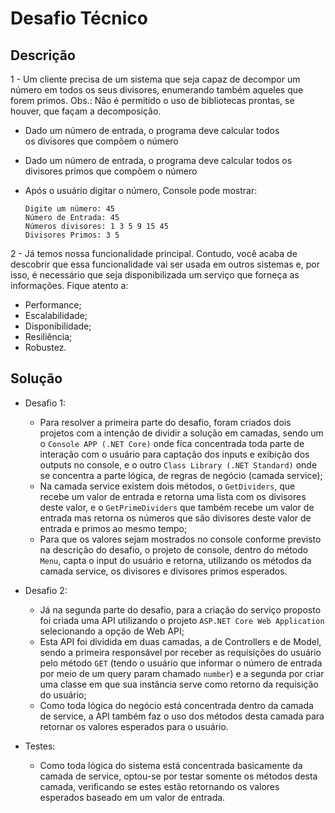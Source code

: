 # Desafio Técnico

## Descrição

1 - Um cliente precisa de um sistema que seja capaz de decompor um número em todos os seus divisores, enumerando também aqueles que forem primos. Obs.: Não é permitido o uso de bibliotecas prontas, se houver, que façam a decomposição. 
- Dado um número de entrada, o programa deve calcular todos os divisores que compõem o número
- Dado um número de entrada, o programa deve calcular todos os divisores primos que compõem o número 
- Após o usuário digitar o número, Console pode mostrar: 

  ```
  Digite um número: 45
  Número de Entrada: 45
  Números divisores: 1 3 5 9 15 45
  Divisores Primos: 3 5
  ```
  
2 - Já temos nossa funcionalidade principal. Contudo, você acaba de descobrir que essa funcionalidade vai ser usada em outros sistemas e, por isso, é necessário que seja disponibilizada um serviço que forneça as informações. Fique atento a: 
  - Performance;
  - Escalabilidade; 
  - Disponibilidade; 
  - Resiliência;
  - Robustez.

## Solução
- Desafio 1:
  - Para resolver a primeira parte do desafio, foram criados dois projetos com a intenção de dividir a solução em camadas, sendo um o ```Console APP (.NET Core)``` onde fica concentrada toda parte de interação com o usuário para captação dos inputs e exibição dos outputs no console, e o outro ```Class Library (.NET Standard)``` onde se concentra a parte lógica, de regras de negócio (camada service);
  -  Na camada service existem dois métodos, o ```GetDividers```, que recebe um valor de entrada e retorna uma lista com os divisores deste valor, e o ```GetPrimeDividers``` que também recebe um valor de entrada mas retorna os números que são divisores deste valor de entrada e primos ao mesmo tempo;
  - Para que os valores sejam mostrados no console conforme previsto na descrição do desafio, o projeto de console, dentro do método ```Menu```, capta o input do usuário e retorna, utilizando os métodos da camada service, os divisores e divisores primos esperados.

- Desafio 2:
  - Já na segunda parte do desafio, para a criação do serviço proposto foi criada uma API utilizando o projeto ```ASP.NET Core Web Application``` selecionando a opção de Web API;
  - Esta API foi dividida em duas camadas, a de Controllers e de Model, sendo a primeira responsável por receber as requisições do usuário pelo método ```GET``` (tendo o usuário que informar o número de entrada por meio de um query param chamado ```number```) e a segunda por criar uma classe em que sua instância serve como retorno da requisição do usuário;
  - Como toda lógica do negócio está concentrada dentro da camada de service, a API também faz o uso dos métodos desta camada para retornar os valores esperados para o usuário.

- Testes:
  - Como toda lógica do sistema está concentrada basicamente da camada de service, optou-se por testar somente os métodos desta camada, verificando se estes estão retornando os valores esperados baseado em um valor de entrada.
